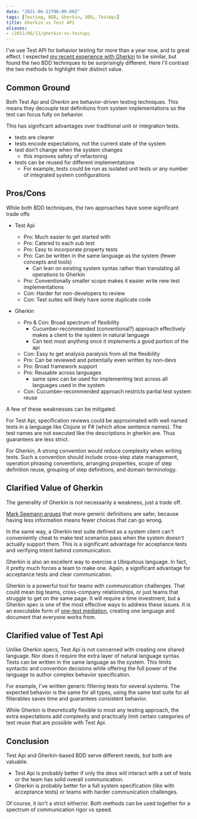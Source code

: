 ```yaml
---
date: "2021-06-11T00:00:00Z"
tags: [Testing, BDD, Gherkin, DDD, TestApi]
title: Gherkin vs Test API
aliases:
- /2021/06/11/gherkin-vs-testapi
---
```


I've use Test API for behavior testing for more than a year now, and to great effect. I expected [my recent experience with Gherkin](./2021-06-04-Learning-Gherkin.md) to be similar, but found the two BDD techniques to be surprisingly different. Here I'll contrast the two methods to highlight their distinct value.
<!--more-->

## Common Ground

Both Test Api and Gherkin are behavior-driven testing techniques. This means they decouple test definitions from system implementations so the test can focus fully on behavior.

This has significant advantages over traditional unit or integration tests. 
- tests are clearer
- tests encode expectations, not the current state of the system
- test don't change when the system changes
  - this improves safety of refactoring
- tests can be reused for different implementations
  -  For example, tests could be run as isolated unit tests or any number of integrated system configurations

## Pros/Cons

While both BDD techniques, the two approaches have some significant trade offs

- Test Api 
  - Pro: Much easier to get started with
  - Pro: Catered to each sub test
  - Pro: Easy to incorporate property tests
  - Pro: Can be written in the same language as the system (fewer concepts and tools)
    - Can lean on existing system syntax rather than translating all operations to Gherkin
  - Pro: Conventionally smaller scope makes it easier write new test implementations
  - Con: Harder for non-developers to review
  - Con: Test suites will likely have some duplicate code

- Gherkin
  - Pro & Con: Broad spectrum of flexibility
    - Cucumber-recommended (conventional?) approach effectively makes a client to the system in natural language
    - Can test most anything once it implements a good portion of the api
  - Con: Easy to get analysis paralysis from all the flexibility
  - Pro: Can be reviewed and potentially even written by non-devs
  - Pro: Broad framework support 
  - Pro: Reusable across languages
    - same spec can be used for implementing test across all languages used in the system
  - Con: Cucumber-recommended approach restricts partial test system reuse


A few of these weaknesses can be mitigated.

For Test Api, specification reviews could be approximated with well named tests in a language like Clojure or F# (which allow sentence names). The test names are not executed like the descriptions in gherkin are. Thus guarantees are less strict.

For Gherkin, A strong convention would reduce complexity when writing tests. Such a convention should include cross-step state management, operation phrasing conventions, arranging properties, scope of step definition reuse, grouping of step definitions, and domain terminology.

## Clarified Value of Gherkin

The generality of Gherkin is not necessarily a weakness, just a trade off.

[Mark Seemann argues](https://blog.ploeh.dk/2018/07/09/typing-and-testing-problem-23/) that more generic definitions are safer, because having less information means fewer choices that can go wrong.

In the same way, a Gherkin test suite defined as a system client can't conveniently cheat to make test scenarios pass when the system doesn't actually support them. This is a significant advantage for acceptance tests and verifying intent behind communication.

Gherkin is also an excellent way to exercise a Ubiquitous language. In fact, it pretty much forces a team to make one. Again, a significant advantage for acceptance tests and clear communication. 

Gherkin is a powerful tool for teams with communication challenges. That could mean big teams, cross-company relationships, or just teams that struggle to get on the same page. It will require a time investment, but a Gherkin spec is one of the most effective ways to address these issues. It is an executable form of [one-text mediation](https://www.beyondintractability.org/essay/single-text-negotiation), creating one language and document that everyone works from.


## Clarified value of Test Api

Unlike Gherkin specs, Test Api is not concerned with creating one shared language. Nor does it require the extra layer of natural language syntax. Tests can be written in the same language as the system. This limits syntactic and convention decisions while offering the full power of the language to author complex behavior specification. 

For example, I've written generic filtering tests for several systems. The expected behavior is the same for all types, using the same test suite for all filterables saves time and guarantees consistent behavior.

While Gherkin is theoretically flexible to most any testing approach, the extra expectations add complexity and practically limit certain categories of test reuse that are possible with Test Api.


## Conclusion

Test Api and Gherkin-based BDD serve different needs, but both are valuable.
- Test Api is probably better if only the devs will interact with a set of tests or the team has solid overall communication.
- Gherkin is probably better for a full system specification (like with acceptance tests) or teams with harder communication challenges.

Of course, it isn't a strict either/or. Both methods can be used together for a spectrum of communication rigor vs speed.